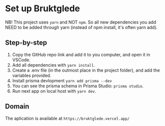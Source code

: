 # Set up Bruktglede

NB! This project uses `yarn` and NOT `npm`. So all new dependencies you add NEED to be added through yarn (instead of npm install, it's often yarn add).

## Step-by-step

1. Copy the GitHub repo link and add it to you computer, and open it in VSCode.
2. Add all dependencies with `yarn install`.
3. Create a .env file (in the outmost place in the project folder), and add the variables provided.
4. Install prisma devlopment `yarn add prisma --dev`
5. You can see the prisma schema in Prisma Studio: `prisma studio`.
6. Run next app on local host with `yarn dev`.

## Domain

The aplication is available at `https://bruktglede.vercel.app/`
